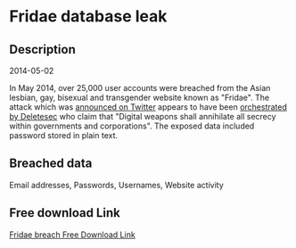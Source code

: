 # Fridae database leak

## Description

2014-05-02

In May 2014, over 25,000 user accounts were breached from the Asian lesbian, gay, bisexual and transgender website known as "Fridae". The attack which was <a href="https://twitter.com/Survela/status/463327706361659392" target="_blank" rel="noopener">announced on Twitter</a> appears to have been <a href="http://pastebin.com/ipFKjv6z" target="_blank" rel="noopener">orchestrated by Deletesec</a> who claim that "Digital weapons shall annihilate all secrecy within governments and corporations". The exposed data included password stored in plain text. 

## Breached data

Email addresses, Passwords, Usernames, Website activity

## Free download Link

[Fridae breach Free Download Link](https://link-to.net/1229997/100.62492554622938/dynamic/?r=aHR0cHM6Ly93d3cubWVkaWFmaXJlLmNvbS92aWV3L0pDV2lvWlVkVzJOMWZHUC9mcmlkYWUuYXNpYS9maWxl)